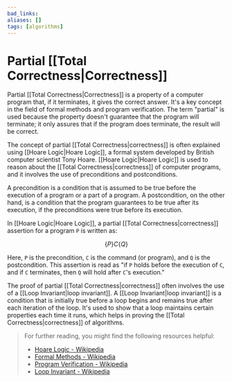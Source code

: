 ```yaml
---
bad_links: 
aliases: []
tags: [algorithms]
---
```

# Partial [[Total Correctness|Correctness]]

Partial [[Total Correctness|Correctness]] is a property of a computer program that, if it terminates, it gives the correct answer. It's a key concept in the field of formal methods and program verification. The term "partial" is used because the property doesn't guarantee that the program will terminate; it only assures that if the program does terminate, the result will be correct.

The concept of partial [[Total Correctness|correctness]] is often explained using [[Hoare Logic|Hoare Logic]], a formal system developed by British computer scientist Tony Hoare. [[Hoare Logic|Hoare Logic]] is used to reason about the [[Total Correctness|correctness]] of computer programs, and it involves the use of preconditions and postconditions.

A precondition is a condition that is assumed to be true before the execution of a program or a part of a program. A postcondition, on the other hand, is a condition that the program guarantees to be true after its execution, if the preconditions were true before its execution.

In [[Hoare Logic|Hoare Logic]], a partial [[Total Correctness|correctness]] assertion for a program `P` is written as:

$$
\{P\} C \{Q\}
$$

Here, `P` is the precondition, `C` is the command (or program), and `Q` is the postcondition. This assertion is read as "if `P` holds before the execution of `C`, and if `C` terminates, then `Q` will hold after `C`'s execution."

The proof of partial [[Total Correctness|correctness]] often involves the use of a [[Loop Invariant|loop invariant]]. A [[Loop Invariant|loop invariant]] is a condition that is initially true before a loop begins and remains true after each iteration of the loop. It's used to show that a loop maintains certain properties each time it runs, which helps in proving the [[Total Correctness|correctness]] of algorithms.

> For further reading, you might find the following resources helpful:
> - [Hoare Logic - Wikipedia](https://www.google.com/search?q=Hoare+Logic+Wikipedia)
> - [Formal Methods - Wikipedia](https://www.google.com/search?q=Formal+Methods+Wikipedia)
> - [Program Verification - Wikipedia](https://www.google.com/search?q=Program+Verification+Wikipedia)
> - [Loop Invariant - Wikipedia](https://www.google.com/search?q=Loop+Invariant+Wikipedia)
